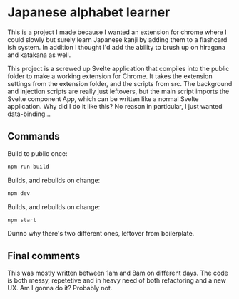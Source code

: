 # Japanese alphabet learner

This is a project I made because I wanted an extension for chrome where I could slowly but surely learn Japanese kanji by adding them to a flashcard ish system.
In addition I thought I'd add the ability to brush up on hiragana and katakana as well.

This project is a screwed up Svelte application that compiles into the public folder to make a working extension for Chrome.
It takes the extension settings from the extension folder, and the scripts from src. The background and injection scripts are really just leftovers, but the main script imports the Svelte component App, which can be written like a normal Svelte application.
Why did I do it like this? No reason in particular, I just wanted data-binding...

## Commands

Build to public once:
```bash
npm run build
```
Builds, and rebuilds on change:
```bash
npm dev
```
Builds, and rebuilds on change:
```bash
npm start
```

Dunno why there's two different ones, leftover from boilerplate.


## Final comments

This was mostly written between 1am and 8am on different days.
The code is both messy, repetetive and in heavy need of both refactoring and a new UX.
Am I gonna do it? Probably not.
